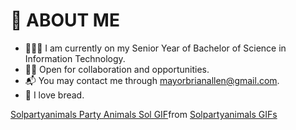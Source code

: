 # 🗿 ABOUT ME
- 👨🏻‍💻 I am currently on my Senior Year of Bachelor of Science in Information Technology. 
- 👐🏻 Open for collaboration and opportunities.
- 📬 You may contact me through mayorbrianallen@gmail.com.
- 🍞 I love bread.

<div class="tenor-gif-embed" data-postid="14387972993098474593" data-share-method="host" data-aspect-ratio="1" data-width="100%"><a href="https://tenor.com/view/solpartyanimals-party-animals-sol-work-time-to-work-lets-go-work-gif-14387972993098474593">Solpartyanimals Party Animals Sol GIF</a>from <a href="https://tenor.com/search/solpartyanimals-gifs">Solpartyanimals GIFs</a></div> <script type="text/javascript" async src="https://tenor.com/embed.js"></script>
